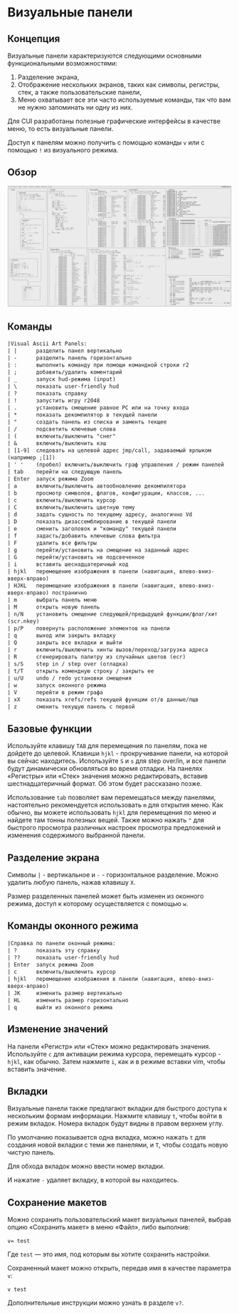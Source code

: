# Визуальные панели

## Концепция

Визуальные панели характеризуются следующими основными функциональными возможностями:

1. Разделение экрана,
2. Отображение нескольких экранов, таких как символы, регистры, стек, а также пользовательские панели,
3. Меню охватывает все эти часто используемые команды, так что вам не нужно запоминать ни одну из них.

Для CUI разработаны полезные графические интерфейсы в качестве меню, то есть визуальные панели.

Доступ к панелям можно получить с помощью команды `v` или с помощью `!` из визуального режима.

## Обзор

![Обзор панелей](panels_overview.png)

## Команды
```
|Visual Ascii Art Panels:
| |      разделить панел вертикально
| -      разделить панель горизонтально
| :      выполнить команду при помощи командной строки r2
| ;      добавить/удалить коментарий
| _      запуск hud-режима (input)
| \      показать user-friendly hud
| ?      показать справку
| !      запустить игру r2048
| .      установить смещение равное PC или на точку входа
| *      показать декомпилятор в текущей панели
| "      создать панель из списка и заменть текщее
| /      подсветить ключевые слова
| (      включить/выключить "снег"
| &      включить/выключить кэш
| [1-9]  следовать на целевой адрес jmp/call, задаваемый ярлыком (например ;[1])
| ' '    (пробел) включить/выключить граф управления / режим панелей
| tab    перейти на следующую панель
| Enter  запуск режима Zoom
| a      включить/выключить автообновление декомпилятора
| b      просмотр символов, флагов, конфигурации, классов, ...
| c      включить/выключить курсор
| C      включить/выключить цветную тему
| d      задать сущность по текущему адресу, аналогично Vd
| D      показать дизассемблирование в текущей панели
| e      сменить заголовок и "команду" текущей панели
| f      задасть/добавить ключевые слова фильтра
| F      удалить все фильтры
| g      перейти/установить на смещение на заданный адрес
| G      перейти/установить нв подсвеченное
| i      вставить шеснадцатеричный код
| hjkl   перемещение изображения в панели (навигация, влево-вниз-вверх-вправо)
| HJKL   перемещение изображения в панели (навигация, влево-вниз-вверх-вправо) постранично
| m      выбрать панель меню
| M      открыть новую панель
| n/N    установить смещение следующей/предыдущей функции/флаг/хит (scr.nkey)
| p/P    повернуть расположение элементов на панели
| q      выход или закрыть вкладку
| Q      закрыть все вкладки и выйти
| r      включить/выключить хинты вызов/переход/загрузка адреса
| R      сгенерировать палитру из случайных цветов (ecr)
| s/S    step in / step over (отладка)
| t/T    открыть комендную строку / закрыть ее
| u/U    undo / redo установки смещения
| w      запуск оконного режима
| V      перейти в режим графа
| xX     показать xrefs/refs текущей функции от/в данные/лщв
| z      сменить текущую панель с первой
```

## Базовые функции

Используйте клавишу `TAB` для перемещения по панелям, пока не дойдете до целевой. Клавиши `hjkl` - прокручивание панели, на которой вы сейчас находитесь. Используйте `S` и `s` для step over/in, и все панели будут динамически обновляться во время отладки. На панелях «Регистры» или «Стек» значения можно редактировать, вставив шестнадцатеричный формат. Об этом будет рассказано позже.

Использование `tab` позволяет вам перемещаться между панелями, настоятельно рекомендуется использовать `m` для открытия меню.
Как обычно, вы можете использовать `hjkl` для перемещения по меню и найдете там тонны полезных вещей. Также можно нажать `"` для быстрого просмотра различных настроек просмотра предложений и изменения содержимого выбранной панели.

## Разделение экрана

Символы `|` - вертикальное и `-` - горизонтальное разделение. Можно удалить любую панель, нажав клавишу `X`.

Размер разделенных панелей может быть изменен из оконного режима, доступ к которому осуществляется с помощью `w`.

## Команды оконного режима
```
|Справка по панели оконный режима:
| ?      показать эту справку
| ??     показать user-friendly hud
| Enter  запуск режима Zoom
| c      включить/выключить курсор
| hjkl   перемещение изображения в панели (навигация, влево-вниз-вверх-вправо)
| JK     изменить размер вертикально
| HL     изменить размер горизонтально
| q      выйти из оконного режима
```

## Изменение значений

На панели «Регистр» или «Стек» можно редактировать значения. Используйте `c` для активации режима курсора, перемещать курсор - `hjkl`, как обычно. Затем нажмите `i`, как и в режиме вставки vim, чтобы вставить значение.

## Вкладки
Визуальные панели также предлагают вкладки для быстрого доступа к нескольким формам информации. Нажмите клавишу `t`, чтобы войти в режим вкладок. Номера вкладок будут видны в правом верхнем углу.

По умолчанию показывается одна вкладка, можно нажать `t` для создания новой вкладки с теми же панелями, и `T`, чтобы создать новую чистую панель.

Для обхода вкладок можно ввести номер вкладки.

И нажатие `-` удаляет вкладку, в которой вы находитесь.

## Сохранение макетов
Можно сохранить пользовательский макет визуальных панелей, выбрав опцию «Сохранить макет» в меню «Файл», либо выполнив:
```
v= test
```
Где `test` — это имя, под которым вы хотите сохранить настройки.

Сохраненный макет можно открыть, передав имя в качестве параметра `v`:
```
v test
```
Дополнительные инструкции можно узнать в разделе `v?`.
